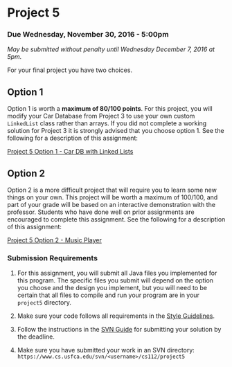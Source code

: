 Project 5
=========

### Due Wednesday, November 30, 2016 - 5:00pm
*May be submitted without penalty until Wednesday December 7, 2016 at 5pm.*

For your final project you have two choices. 

## Option 1

Option 1 is worth a **maximum of 80/100 points**. For this project, you will modify your Car Database from Project 3 to use your own custom `LinkedList` class rather than arrays. If you did not complete a working solution for Project 3 it is strongly advised that you choose option 1.  See the following for a description of this assignment:

[Project 5 Option 1 - Car DB with Linked Lists](p5o1.md)

## Option 2

Option 2 is a more difficult project that will require you to learn some new things on your own. This project will be worth a maximum of 100/100, and part of your grade will be based on an interactive demonstration with the professor. Students who have done well on prior assignments are encouraged to complete this assignment. See the following for a description of this assignment:

[Project 5 Option 2 - Music Player](p5o2.md)


### Submission Requirements

1. For this assignment, you will submit all Java files you implemented for this program. The specific files you submit will depend on the option you choose and the design you implement, but you will need to be certain that all files to compile and run your program are in your `project5` directory.
 
2. Make sure your code follows all requirements in the [Style Guidelines](https://github.com/CS112-F16/notes/blob/master/style.md).

3. Follow the instructions in the [SVN Guide](https://github.com/CS112-F16/notes/blob/master/svn_guide.md) for submitting your solution by the deadline.

4. Make sure you have submitted your work in an SVN directory: `https://www.cs.usfca.edu/svn/<username>/cs112/project5`
